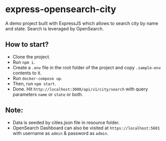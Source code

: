# express-opensearch-city
A demo project built with ExpressJS which allows to search city by name and state. Search is leveraged by OpenSearch.

## How to start?
- Clone the project.
- Run `npm i`.
- Create a `.env` file in the root folder of the project and copy `.sample-env` contents to it.
- Run `docker-compose up`.
- Then, run `npm start`.
- Done. Hit `http://localhost:3000/api/v1/city/search` with query parameters `name` or `state` or both.

## Note:
- Data is seeded by cities.json file in resource folder.
- OpenSearch Dashboard can also be visited at `https://localhost:5601` with username as `admin` & password as `admin`.
